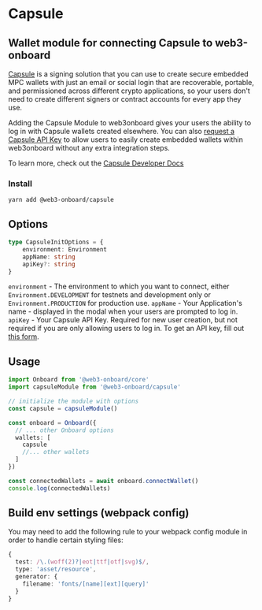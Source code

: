 # Capsule

## Wallet module for connecting Capsule to web3-onboard

[Capsule](https://usecapsule.com/) is a signing solution that you can use to create secure embedded MPC wallets with just an email or social login that are recoverable, portable, and permissioned across different crypto applications, so your users don't need to create different signers or contract accounts for every app they use.

Adding the Capsule Module to web3onboard gives your users the ability to log in with Capsule wallets created elsewhere. You can also [request a Capsule API Key](https://form.typeform.com/to/hLaJeYJW) to allow users to easily create embedded wallets within web3onboard without any extra integration steps.

To learn more, check out the [Capsule Developer Docs](https://docs.usecapsule.com/)

### Install

`yarn add @web3-onboard/capsule`

## Options

```typescript
type CapsuleInitOptions = {
    environment: Environment
    appName: string
    apiKey?: string
}
```

`environment` - The environment to which you want to connect, either `Environment.DEVELOPMENT` for testnets and development only or `Environment.PRODUCTION` for production use.
`appName` - Your Application's name - displayed in the modal when your users are prompted to log in.
`apiKey` - Your Capsule API Key. Required for new user creation, but not required if you are only allowing users to log in. To get an API key, fill out [this form](https://form.typeform.com/to/hLaJeYJW).

## Usage

```typescript
import Onboard from '@web3-onboard/core'
import capsuleModule from '@web3-onboard/capsule'

// initialize the module with options
const capsule = capsuleModule()

const onboard = Onboard({
  // ... other Onboard options
  wallets: [
    capsule
    //... other wallets
  ]
})

const connectedWallets = await onboard.connectWallet()
console.log(connectedWallets)
```

## Build env settings (webpack config)

You may need to add the following rule to your webpack config module
in order to handle certain styling files:

```typescript
{
  test: /\.(woff(2)?|eot|ttf|otf|svg)$/,
  type: 'asset/resource',
  generator: {
    filename: 'fonts/[name][ext][query]'
  }
}
```
